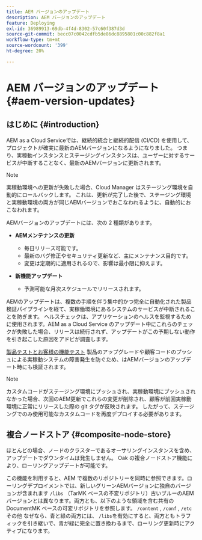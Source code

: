 ```yaml
---
title: AEM バージョンのアップデート
description: AEM バージョンのアップデート
feature: Deploying
exl-id: 36989913-69db-4f4d-8302-57c60f387d3d
source-git-commit: becc07c0042cdfb5de86dc8895801c00c882f8a1
workflow-type: tm+mt
source-wordcount: '399'
ht-degree: 20%

---
```



# AEM バージョンのアップデート {#aem-version-updates}

## はじめに {#introduction}

AEM as a Cloud Serviceでは、継続的統合と継続的配信 (CI/CD) を使用して、プロジェクトが確実に最新のAEMバージョンになるようになりました。 つまり、実稼動インスタンスとステージングインスタンスは、ユーザーに対するサービスが中断することなく、最新のAEMバージョンに更新されます。

>[!NOTE]
>
>実稼動環境への更新が失敗した場合、Cloud Manager はステージング環境を自動的にロールバックします。 これは、更新が完了した後で、ステージング環境と実稼動環境の両方が同じAEMバージョンでおこなわれるように、自動的におこなわれます。

AEMバージョンのアップデートには、次の 2 種類があります。

* **AEMメンテナンスの更新**

   * 毎日リリース可能です。
   * 最新のバグ修正やセキュリティ更新など、主にメンテナンス目的です。
   * 変更は定期的に適用されるので、影響は最小限に抑えます。

* **新機能アップデート**

   * 予測可能な月次スケジュールでリリースされます。

AEMのアップデートは、複数の手順を伴う集中的かつ完全に自動化された製品検証パイプラインを経て、実稼働環境にあるシステムのサービスが中断されることを防ぎます。 ヘルスチェックは、アプリケーションのヘルスを監視するために使用されます。AEM as a Cloud Service のアップデート中にこれらのチェックが失敗した場合、リリースは続行されず、アップデートがこの予期しない動作を引き起こした原因をアドビが調査します。

[製品テストとお客様の機能テスト](/help/implementing/cloud-manager/overview-test-results.md#functional-testing) 製品のアップグレードや顧客コードのプッシュによる実稼動システムの障害発生を防ぐため、はAEMバージョンのアップデート時にも検証されます。

>[!NOTE]
>
>カスタムコードがステージング環境にプッシュされ、実稼動環境にプッシュされなかった場合、次回のAEM更新でこれらの変更が削除され、顧客が前回実稼動環境に正常にリリースした際の git タグが反映されます。 したがって、ステージングでのみ使用可能なカスタムコードを再度デプロイする必要があります。

## 複合ノードストア {#composite-node-store}

ほとんどの場合、ノードのクラスターであるオーサリングインスタンスを含め、アップデートでダウンタイムは発生しません。 Oak の複合ノードストア機能により、ローリングアップデートが可能です。

この機能を利用すると、AEM で複数のリポジトリーを同時に参照できます。ローリングデプロイメントでは、新しいグリーンAEMバージョンに独自のバージョンが含まれます `/libs` （TarMK ベースの不変リポジトリ）古いブルーのAEMバージョンとは異なります。両方とも、以下のような領域を含む共有の DocumentMK ベースの可変リポジトリを参照します。 `/content` , `/conf` , `/etc` その他 なぜなら、青と緑の両方には、 `/libs`を有効にすると、両方ともトラフィックを引き継いで、青が緑に完全に置き換わるまで、ローリング更新時にアクティブになります。

